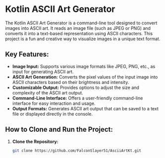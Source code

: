 # Kotlin ASCII Art Generator

The Kotlin ASCII Art Generator is a command-line tool designed to convert images into ASCII art. It reads an image file (such as JPEG or PNG) and converts it into a text-based representation using ASCII characters. This project is a fun and creative way to visualize images in a unique text format.

## Key Features:

- **Image Input:** Supports various image formats like JPEG, PNG, etc., as input for generating ASCII art.
- **ASCII Art Generation:** Converts the pixel values of the input image into ASCII characters based on their brightness and intensity.
- **Customizable Output:** Provides options to adjust the size and complexity of the ASCII art output.
- **Command-Line Interface:** Offers a user-friendly command-line interface for easy interaction and usage.
- **Output Formats:** Generates ASCII art output that can be saved to a text file or displayed directly in the console.

## How to Clone and Run the Project:

1. **Clone the Repository:**
   ```bash
   git clone https://github.com/FalconSlayer51/AsciiArtKt.git
